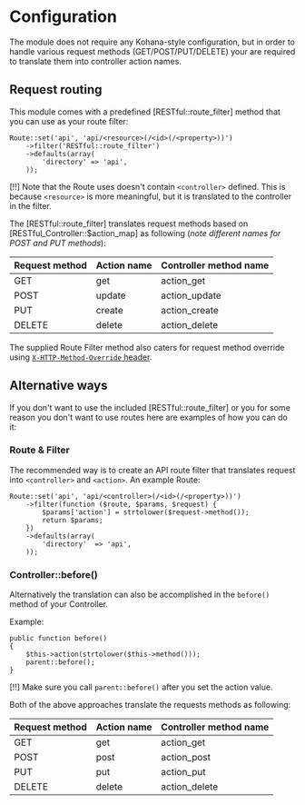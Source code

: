 # Configuration

The module does not require any Kohana-style configuration, but in order to
handle various request methods (GET/POST/PUT/DELETE) your are required to
translate them into controller action names.


## Request routing

This module comes with a predefined [RESTful::route_filter] method that you can
use as your route filter:

    Route::set('api', 'api/<resource>(/<id>(/<property>))')
        ->filter('RESTful::route_filter')
        ->defaults(array(
            'directory' => 'api',
        ));

[!!] Note that the Route uses doesn't contain `<controller>` defined. This is
because `<resource>` is more meaningful, but it is translated to the controller
in the filter.

The [RESTful::route_filter] translates request methods based on [RESTful_Controller::$action_map]
as following (*note different names for POST and PUT methods*):

Request method | Action name | Controller method name
---------------|-------------|-----------------------
GET            | get         | action_get
POST           | update      | action_update
PUT            | create      | action_create
DELETE         | delete      | action_delete

The supplied Route Filter method also caters for request method override using
[`X-HTTP-Method-Override` header](notes#x-http-method-override-header).


## Alternative ways

If you don't want to use the included [RESTful::route_filter] or you for some
reason you don't want to use routes here are examples of how you can do it:


### Route & Filter

The recommended way is to create an API route filter that translates request
into `<controller>` and `<action>`. An example Route:

    Route::set('api', 'api/<controller>(/<id>(/<property>))')
        ->filter(function ($route, $params, $request) {
            $params['action'] = strtolower($request->method());
            return $params;
        })
        ->defaults(array(
            'directory'  => 'api',
        ));


### Controller::before()

Alternatively the translation can also be accomplished in the `before()` method
of your Controller.

Example:

    public function before()
    {
        $this->action(strtolower($this->method()));
        parent::before();
    }

[!!] Make sure you call `parent::before()` after you set the action value.


Both of the above approaches translate the requests methods as following:

Request method | Action name | Controller method name
---------------|-------------|-----------------------
GET            | get         | action_get
POST           | post        | action_post
PUT            | put         | action_put
DELETE         | delete      | action_delete


